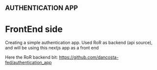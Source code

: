 ## AUTHENTICATION APP

# FrontEnd side
Creating a simple authentication app. Used RoR as backend (api source), and will be using this nextjs app as a front end

Here the RoR backend bit:
https://github.com/dancosta-fed/authentication_app
